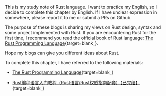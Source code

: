 
This is my study note of Rust language. I want to practice my English, so I decide to complete this chapter by English. If I have unclear expression in somewhere, please report it to me or submit a PRs on Github.

The purpose of these blogs is sharing my views on Rust design, syntax and some project implemented with Rust. If you are encountering Rust for the first time, I recommend you read the official book of Rust language: [The Rust Programming Language](https://doc.rust-lang.org/book/){target=blank_}.

Hope my blogs can give you different ideas about Rust.

To complete this chapter, I have referred to the following materials:

- [The Rust Programming Language](https://doc.rust-lang.org/book/){target=blank_}

- [Rust编程语言入门教程（Rust语言/Rust权威指南配套）【已完结】](https://www.bilibili.com/video/BV1hp4y1k7SV/?spm_id_from=333.337.search-card.all.click&vd_source=0de771c86d90f02a6cab8152f6aa173f){target=blank_}
